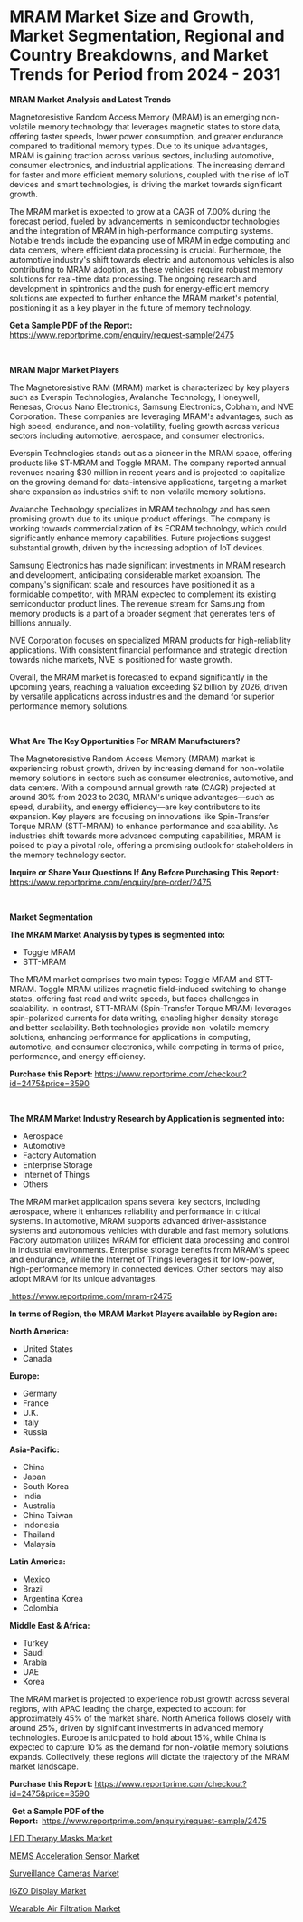<p><h1>MRAM Market Size and Growth, Market Segmentation, Regional and Country Breakdowns, and Market Trends for Period from 2024 -  2031</h1></p><p><strong>MRAM Market Analysis and Latest Trends</strong></p>
<p><p>Magnetoresistive Random Access Memory (MRAM) is an emerging non-volatile memory technology that leverages magnetic states to store data, offering faster speeds, lower power consumption, and greater endurance compared to traditional memory types. Due to its unique advantages, MRAM is gaining traction across various sectors, including automotive, consumer electronics, and industrial applications. The increasing demand for faster and more efficient memory solutions, coupled with the rise of IoT devices and smart technologies, is driving the market towards significant growth.</p><p>The MRAM market is expected to grow at a CAGR of 7.00% during the forecast period, fueled by advancements in semiconductor technologies and the integration of MRAM in high-performance computing systems. Notable trends include the expanding use of MRAM in edge computing and data centers, where efficient data processing is crucial. Furthermore, the automotive industry's shift towards electric and autonomous vehicles is also contributing to MRAM adoption, as these vehicles require robust memory solutions for real-time data processing. The ongoing research and development in spintronics and the push for energy-efficient memory solutions are expected to further enhance the MRAM market's potential, positioning it as a key player in the future of memory technology.</p></p>
<p><strong>Get a Sample PDF of the Report:&nbsp;</strong> <a href="https://www.reportprime.com/enquiry/request-sample/2475">https://www.reportprime.com/enquiry/request-sample/2475</a></p>
<p>&nbsp;</p>
<p><strong>MRAM Major Market Players</strong></p>
<p><p>The Magnetoresistive RAM (MRAM) market is characterized by key players such as Everspin Technologies, Avalanche Technology, Honeywell, Renesas, Crocus Nano Electronics, Samsung Electronics, Cobham, and NVE Corporation. These companies are leveraging MRAM's advantages, such as high speed, endurance, and non-volatility, fueling growth across various sectors including automotive, aerospace, and consumer electronics.</p><p>Everspin Technologies stands out as a pioneer in the MRAM space, offering products like ST-MRAM and Toggle MRAM. The company reported annual revenues nearing $30 million in recent years and is projected to capitalize on the growing demand for data-intensive applications, targeting a market share expansion as industries shift to non-volatile memory solutions.</p><p>Avalanche Technology specializes in MRAM technology and has seen promising growth due to its unique product offerings. The company is working towards commercialization of its ECRAM technology, which could significantly enhance memory capabilities. Future projections suggest substantial growth, driven by the increasing adoption of IoT devices.</p><p>Samsung Electronics has made significant investments in MRAM research and development, anticipating considerable market expansion. The company's significant scale and resources have positioned it as a formidable competitor, with MRAM expected to complement its existing semiconductor product lines. The revenue stream for Samsung from memory products is a part of a broader segment that generates tens of billions annually.</p><p>NVE Corporation focuses on specialized MRAM products for high-reliability applications. With consistent financial performance and strategic direction towards niche markets, NVE is positioned for waste growth.</p><p>Overall, the MRAM market is forecasted to expand significantly in the upcoming years, reaching a valuation exceeding $2 billion by 2026, driven by versatile applications across industries and the demand for superior performance memory solutions.</p></p>
<p>&nbsp;</p>
<p><strong>What Are The Key Opportunities For MRAM Manufacturers?</strong></p>
<p><p>The Magnetoresistive Random Access Memory (MRAM) market is experiencing robust growth, driven by increasing demand for non-volatile memory solutions in sectors such as consumer electronics, automotive, and data centers. With a compound annual growth rate (CAGR) projected at around 30% from 2023 to 2030, MRAM's unique advantages—such as speed, durability, and energy efficiency—are key contributors to its expansion. Key players are focusing on innovations like Spin-Transfer Torque MRAM (STT-MRAM) to enhance performance and scalability. As industries shift towards more advanced computing capabilities, MRAM is poised to play a pivotal role, offering a promising outlook for stakeholders in the memory technology sector.</p></p>
<p><strong>Inquire or Share Your Questions If Any Before Purchasing This Report:</strong> <a href="https://www.reportprime.com/enquiry/pre-order/2475">https://www.reportprime.com/enquiry/pre-order/2475</a></p>
<p>&nbsp;</p>
<p><strong>Market Segmentation</strong></p>
<p><strong>The MRAM Market Analysis by types is segmented into:</strong></p>
<p><ul><li>Toggle MRAM</li><li>STT-MRAM</li></ul></p>
<p><p>The MRAM market comprises two main types: Toggle MRAM and STT-MRAM. Toggle MRAM utilizes magnetic field-induced switching to change states, offering fast read and write speeds, but faces challenges in scalability. In contrast, STT-MRAM (Spin-Transfer Torque MRAM) leverages spin-polarized currents for data writing, enabling higher density storage and better scalability. Both technologies provide non-volatile memory solutions, enhancing performance for applications in computing, automotive, and consumer electronics, while competing in terms of price, performance, and energy efficiency.</p></p>
<p><strong>Purchase this Report:&nbsp;</strong><a href="https://www.reportprime.com/checkout?id=2475&price=3590">https://www.reportprime.com/checkout?id=2475&price=3590</a></p>
<p>&nbsp;</p>
<p><strong>The MRAM Market Industry Research by Application is segmented into:</strong></p>
<p><ul><li>Aerospace</li><li>Automotive</li><li>Factory Automation</li><li>Enterprise Storage</li><li>Internet of Things</li><li>Others</li></ul></p>
<p><p>The MRAM market application spans several key sectors, including aerospace, where it enhances reliability and performance in critical systems. In automotive, MRAM supports advanced driver-assistance systems and autonomous vehicles with durable and fast memory solutions. Factory automation utilizes MRAM for efficient data processing and control in industrial environments. Enterprise storage benefits from MRAM's speed and endurance, while the Internet of Things leverages it for low-power, high-performance memory in connected devices. Other sectors may also adopt MRAM for its unique advantages.</p></p>
<p><a href="https://www.reportprime.com/mram-r2475">&nbsp;https://www.reportprime.com/mram-r2475</a></p>
<p><strong>In terms of Region, the MRAM Market Players available by Region are:</strong></p>
<p>
    <p> <strong> North America: </strong>
        <ul>
            <li>United States</li>
            <li>Canada</li>
        </ul>
        </p> 
    <p> <strong> Europe: </strong>
        <ul>
            <li>Germany</li>
            <li>France</li>
            <li>U.K.</li>
            <li>Italy</li>
            <li>Russia</li>
        </ul>
        </p> 
    <p> <strong> Asia-Pacific: </strong>
        <ul>
            <li>China</li>
            <li>Japan</li>
            <li>South Korea</li>
            <li>India</li>
            <li>Australia</li>
            <li>China Taiwan</li>
            <li>Indonesia</li>
            <li>Thailand</li>
            <li>Malaysia</li>
        </ul>
        </p> 
    <p> <strong> Latin America: </strong>
        <ul>
            <li>Mexico</li>
            <li>Brazil</li>
            <li>Argentina Korea</li>
            <li>Colombia</li>
        </ul>
        </p> 
    <p> <strong> Middle East & Africa: </strong>
        <ul>
            <li>Turkey</li>
            <li>Saudi</li>
            <li>Arabia</li>
            <li>UAE</li>
            <li>Korea</li>
        </ul>
    </p>
    </p>
<p><p>The MRAM market is projected to experience robust growth across several regions, with APAC leading the charge, expected to account for approximately 45% of the market share. North America follows closely with around 25%, driven by significant investments in advanced memory technologies. Europe is anticipated to hold about 15%, while China is expected to capture 10% as the demand for non-volatile memory solutions expands. Collectively, these regions will dictate the trajectory of the MRAM market landscape.</p></p>
<p><strong>Purchase this Report: </strong><a href="https://www.reportprime.com/checkout?id=2475&price=3590">https://www.reportprime.com/checkout?id=2475&price=3590</a></p>
<p>&nbsp;<strong>Get a Sample PDF of the Report:&nbsp;&nbsp;</strong><a href="https://www.reportprime.com/enquiry/request-sample/2475">https://www.reportprime.com/enquiry/request-sample/2475</a></p>
<p><strong></strong></p>
<p><p><a href="https://issuu.com/reportprime-2/docs/led-therapy-masks-market-size-2030._dd86d814a1b545">LED Therapy Masks Market</a></p><p><a href="https://github.com/ygfu6u/Market-Research-Report-List-1/blob/main/mems-acceleration-sensor-market.md">MEMS Acceleration Sensor Market</a></p><p><a href="https://www.linkedin.com/pulse/what-growth-drivers-surveillance-cameras-market-comprehensive-sasfe?trackingId=0tqp%2BdzURS2sEGOnSeLc0g%3D%3D">Surveillance Cameras Market</a></p><p><a href="https://www.linkedin.com/pulse/what-growth-drivers-igzo-display-market-comprehensive-study-nuvde?trackingId=KeKuWlueTCSr0brEtw92Vw%3D%3D">IGZO Display Market</a></p><p><a href="https://issuu.com/reportprime-2/docs/wearable-air-filtration-market-size_ef3c15f6b5cd5b">Wearable Air Filtration Market</a></p></p>